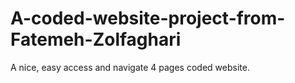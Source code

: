 # A-coded-website-project-from-Fatemeh-Zolfaghari
A nice, easy access and navigate 4 pages coded website.
